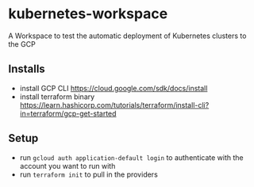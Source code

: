 # kubernetes-workspace
A Workspace to test the automatic deployment of Kubernetes clusters to the GCP

## Installs
- install GCP CLI https://cloud.google.com/sdk/docs/install
- install terraform binary https://learn.hashicorp.com/tutorials/terraform/install-cli?in=terraform/gcp-get-started

## Setup
- run `gcloud auth application-default login` to authenticate with the account you want to run with
- run `terraform init` to pull in the providers

